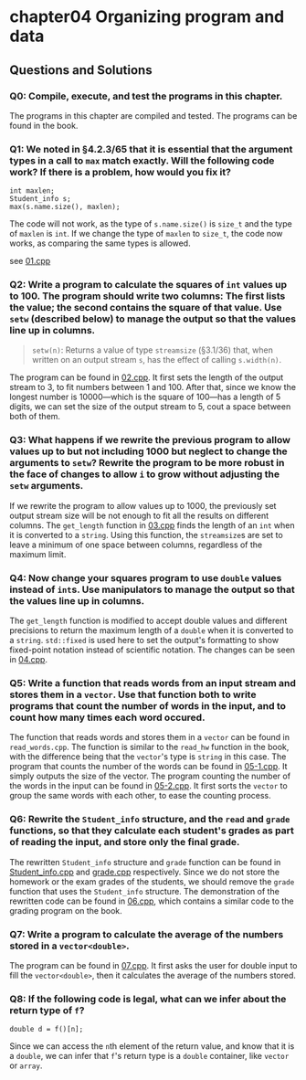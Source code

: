 # chapter04 Organizing program and data

## Questions and Solutions

### Q0: Compile, execute, and test the programs in this chapter.
The programs in this chapter are compiled and tested. The programs can be found in the book.

### Q1: We noted in §4.2.3/65 that it is essential that the argument types in a call to `max` match exactly. Will the following code work? If there is a problem, how would you fix it?
```
int maxlen;
Student_info s;
max(s.name.size(), maxlen);
```
The code will not work, as the type of `s.name.size()` is `size_t` and the type of `maxlen` is `int`. If we change the type of `maxlen` to `size_t`, the code now works, as comparing the same types is allowed.

see [01.cpp](./01.cpp)

### Q2: Write a program to calculate the squares of `int` values up to 100. The program should write two columns: The first lists the value; the second contains the square of that value. Use `setw` (described below) to manage the output so that the values line up in columns.
> `setw(n)`: Returns a value of type `streamsize` (§3.1/36) that, when written on an output stream `s`, has the effect of calling `s.width(n)`.

The program can be found in [02.cpp](./02.cpp). It first sets the length of the output stream to 3, to fit numbers between 1 and 100. After that, since we know the longest number is 10000—which is the square of 100—has a length of 5 digits, we can set the size of the output stream to 5, cout a space between both of them.

### Q3: What happens if we rewrite the previous program to allow values up to but not including 1000 but neglect to change the arguments to `setw`? Rewrite the program to be more robust in the face of changes to allow `i` to grow without adjusting the `setw` arguments.
If we rewrite the program to allow values up to 1000, the previously set output stream size will be not enough to fit all the results on different columns. The `get_length` function in [03.cpp](./03.cpp) finds the length of an `int` when it is converted to a `string`. Using this function, the `streamsize`s are set to leave a minimum of one space between columns, regardless of the maximum limit.

### Q4: Now change your squares program to use `double` values instead of `int`s. Use manipulators to manage the output so that the values line up in columns.
The `get_length` function is modified to accept double values and different precisions to return the maximum length of a `double` when it is converted to a `string`. `std::fixed` is used here to set the output's formatting to show fixed-point notation instead of scientific notation. The changes can be seen in [04.cpp](./04.cpp).

### Q5: Write a function that reads words from an input stream and stores them in a `vector`. Use that function both to write programs that count the number of words in the input, and to count how many times each word occured.
The function that reads words and stores them in a `vector` can be found in `read_words.cpp`. The function is similar to the `read_hw` function in the book, with the difference being that the `vector`'s type is `string` in this case. The program that counts the number of the words can be found in [05-1.cpp](./05-1.cpp). It simply outputs the size of the vector. The program counting the number of the words in the input can be found in [05-2.cpp](./05-2.cpp). It first sorts the `vector` to group the same words with each other, to ease the counting process.

### Q6: Rewrite the `Student_info` structure, and the `read` and `grade` functions, so that they calculate each student's grades as part of reading the input, and store only the final grade.
The rewritten `Student_info` structure and `grade` function can be found in [Student_info.cpp](./Student_info.cpp) and [grade.cpp](./grade.cpp) respectively. Since we do not store the homework or the exam grades of the students, we should remove the `grade` function that uses the `Student_info` structure. The demonstration of the rewritten code can be found in [06.cpp](./06.cpp), which contains a similar code to the grading program on the book.

### Q7: Write a program to calculate the average of the numbers stored in a `vector<double>`.
The program can be found in [07.cpp](./07.cpp). It first asks the user for double input to fill the `vector<double>`, then it calculates the average of the numbers stored.

### Q8: If the following code is legal, what can we infer about the return type of `f`?
```
double d = f()[n];
```
Since we can access the `n`th element of the return value, and know that it is a `double`, we can infer that `f`'s return type is a `double` container, like `vector` or `array`. 
